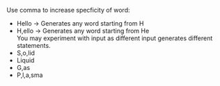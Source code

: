Use comma to increase specficity of word:
* Hello -> Generates any word starting from H
* H,ello -> Generates any word starting from He  
You may experiment with input as different input generates different statements.  
* S,o,lid
* Liquid
* G,as
* P,l,a,sma
